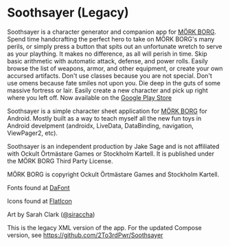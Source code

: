 # Soothsayer (Legacy)
Soothsayer is a character generator and companion app for [MÖRK BORG](https://morkborg.com/preview/). Spend time handcrafting the perfect hero to take on MÖRK BORG's many perils, or simply press a button that spits out an unfortunate wretch to serve as your plaything. It makes no difference, as all will perish in time. Skip basic arithmetic with automatic attack, defense, and power rolls. Easily browse the list of weapons, armor, and other equipment, or create your own accursed artifacts. Don't use classes because you are not special. Don't use omens because fate smiles not upon you. Die deep in the guts of some massive fortress or lair. Easily create a new character and pick up right where you left off. Now available on the [Google Play Store](https://play.google.com/store/apps/details?id=com.twotothirdpower.morkborgcharactersheet)

Soothsayer is a simple character sheet application for [MÖRK BORG](https://morkborg.com/preview/) for Android. Mostly built as a way to teach myself all the new fun toys in Android develpment (androidx, LiveData, DataBinding, navigation, ViewPager2, etc). 

Soothsayer is an independent production by Jake Sage and is not affiliated with Ockult Örtmästare Games or Stockholm Kartell. It is published under the MÖRK BORG Third Party License.

MÖRK BORG is copyright Ockult Örtmästare Games and Stockholm Kartell. 

Fonts found at [DaFont](https://www.dafont.com/)

Icons found at [FlatIcon](https://www.flaticon.com/)

Art by Sarah Clark ([@siraccha](https://twitter.com/siraccha))

This is the legacy XML version of the app. For the updated Compose version, see https://github.com/2To3rdPwr/Soothsayer 
